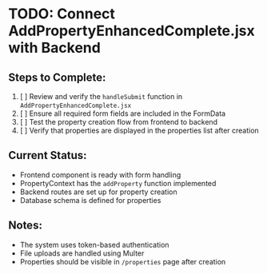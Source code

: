 # TODO: Connect AddPropertyEnhancedComplete.jsx with Backend

## Steps to Complete:

1. [ ] Review and verify the `handleSubmit` function in `AddPropertyEnhancedComplete.jsx`
2. [ ] Ensure all required form fields are included in the FormData
3. [ ] Test the property creation flow from frontend to backend
4. [ ] Verify that properties are displayed in the properties list after creation

## Current Status:

- Frontend component is ready with form handling
- PropertyContext has the `addProperty` function implemented
- Backend routes are set up for property creation
- Database schema is defined for properties

## Notes:

- The system uses token-based authentication
- File uploads are handled using Multer
- Properties should be visible in `/properties` page after creation
